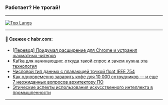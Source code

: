 ### Работает? Не трогай!

---
<!--
#### 🛠️ Technical stack:

![Java](https://img.shields.io/badge/Java-informational?logo=Oracle&style=flat&logoColor=white&color=FF4500)
![Kotlin](https://img.shields.io/badge/Kotlin-informational?logo=Kotlin&style=flat&logoColor=white&color=774D97)
![TS](https://img.shields.io/badge/TypeScript-informational?logo=typeScript&style=flat&logoColor=black&color=017acc)
![Python](https://img.shields.io/badge/Python-informational?logo=Python&style=flat&logoColor=black&color=ffdd54) <br>
![Spring](https://img.shields.io/badge/Spring-informational?logo=Spring&style=flat&logoColor=white&color=6DB33F) 
![SpringBoot](https://img.shields.io/badge/SpringBoot-informational?logo=SpringBoot&style=flat&logoColor=white&color=6DB33F)
![Nest](https://img.shields.io/badge/NestJS-informational?logo=NestJS&style=flat&logoColor=white&color=E0234E) 
![NodeJS](https://img.shields.io/badge/NodeJS-informational?logo=node.js&style=flat&logoColor=white&color=70A760)<br>
![PostgreSQL](https://img.shields.io/badge/PostgreSQL-informational?logo=PostgreSQL&style=flat&logoColor=white&color=DAA520)
![MongoDB](https://img.shields.io/badge/MongoDB-informational?logo=MongoDB&style=flat&logoColor=white&color=870000)
![Apache](https://img.shields.io/badge/Apache-informational?logo=apache&style=flat&logoColor=white&color=f74e28)

___ 
-->

<!--- #### 🛠️ : --->

[![Top Langs](https://github-readme-stats-82jvfl3w3-advtsettinggmailcoms-projects.vercel.app/api/top-langs/?username=zloylis&langs_count=10&hide_title=true&title_color=e6edf3&size_weight=0.5&count_weight=0.5&layout=compact&hide_progress=true&hide_border=true&theme=dracula&hide=css,makefile,cmake)](https://github.com/zloylis)

<!---


####  :octocat:&nbsp;&nbsp; Статистика:

![GitHub stats](https://github-readme-stats-u2qms2cxw-advtsettinggmailcoms-projects.vercel.app/api?username=zloylis&show_icons=true&hide_border=true&theme=dracula&title_color=e6edf3&include_all_commits=true&count_private=true&hide_rank=false&hide_title=true&rank_icon=github)
-->
---

#### 💬 Свежее с habr.com:

<!-- BLOG-POST-LIST:START -->
- [[Перевод] Придумал расширение для Chrome и устранил шахматных читеров](https://habr.com/ru/companies/selectel/articles/957758/?utm_source=habrahabr&utm_medium=rss&utm_campaign=957758)
- [Kafka для начинающих: откуда такой спрос и зачем нужна эта технология](https://habr.com/ru/articles/957824/?utm_source=habrahabr&utm_medium=rss&utm_campaign=957824)
- [Числовой тип данных с плавающей точкой float IEEE 754](https://habr.com/ru/articles/957822/?utm_source=habrahabr&utm_medium=rss&utm_campaign=957822)
- [Как одновременно заварить кофе для 10 000 сотрудников — и еще 7 неожиданных вопросов архитектору ПО](https://habr.com/ru/companies/ibs/articles/957668/?utm_source=habrahabr&utm_medium=rss&utm_campaign=957668)
- [Этические аспекты использования искусственного интеллекта в промышленности](https://habr.com/ru/articles/957802/?utm_source=habrahabr&utm_medium=rss&utm_campaign=957802)
<!-- BLOG-POST-LIST:END -->

---

